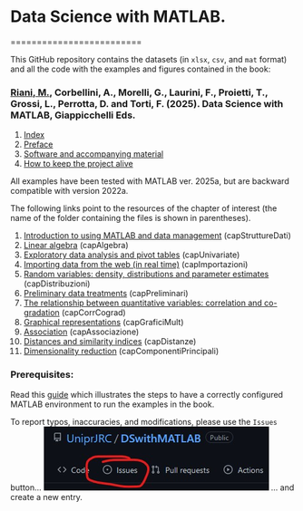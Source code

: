 # Data Science with MATLAB.

\=========================

This GitHub repository contains the datasets (in `xlsx`, `csv`, and `mat` format) and all the code with the examples and figures contained in the book:

### [Riani, M.](http://www.riani.it), Corbellini, A., Morelli, G., Laurini, F., Proietti, T., Grossi, L., Perrotta, D. and Torti, F. (2025). Data Science with MATLAB, Giappicchelli Eds.

1.  [Index](https://github.com/UniprJRC/DSwithMATLAB/tree/main/matlabfiles/risorse/indice.pdf)
2.  [Preface](https://github.com/UniprJRC/DSwithMATLAB/tree/main/matlabfiles/risorse/prefazione.pdf)
3.  [Software and accompanying material](https://github.com/UniprJRC/DSwithMATLAB/tree/main/matlabfiles/risorse/Software_materiale_corredo.pdf)
4.  [How to keep the project alive](https://github.com/UniprJRC/DSwithMATLAB/tree/main/matlabfiles/risorse/progetto_vivo.pdf)

All examples have been tested with MATLAB ver. 2025a, but are backward compatible with version 2022a.

The following links point to the resources of the chapter of interest (the name of the folder containing the files is shown in parentheses).

1.  [Introduction to using MATLAB and data management](https://github.com/UniprJRC/DSwithMATLAB/tree/main/matlabfiles/capStruttureDati) (capStruttureDati)
2.  [Linear algebra](https://github.com/UniprJRC/DSwithMATLAB/tree/main/matlabfiles/capAlgebraBase) (capAlgebra)
3.  [Exploratory data analysis and pivot tables](https://github.com/UniprJRC/DSwithMATLAB/tree/main/matlabfiles/capImportazioni) (capUnivariate)
4.  [Importing data from the web (in real time)](https://github.com/UniprJRC/DSwithMATLAB/tree/main/matlabfiles/capUnivariate) (capImportazioni)
5.  [Random variables: density, distributions and parameter estimates](https://github.com/UniprJRC/DSwithMATLAB/tree/main/matlabfiles/capDistribuzioni) (capDistribuzioni)
6.  [Preliminary data treatments](https://github.com/UniprJRC/DSwithMATLAB/tree/main/matlabfiles/capPreliminari) (capPreliminari)
7.  [The relationship between quantitative variables: correlation and co-gradation](https://github.com/UniprJRC/DSwithMATLAB/tree/main/matlabfiles/capCorrCograd) (capCorrCograd)
8.  [Graphical representations](https://github.com/UniprJRC/DSwithMATLAB/tree/main/matlabfiles/capGraficiMult) (capGraficiMult)
9.  [Association](https://github.com/UniprJRC/DSwithMATLAB/tree/main/matlabfiles/capAssociazione) (capAssociazione)
10. [Distances and similarity indices](https://github.com/UniprJRC/DSwithMATLAB/tree/main/matlabfiles/capDistanze) (capDistanze)
11. [Dimensionality reduction](https://github.com/UniprJRC/DSwithMATLAB/tree/main/matlabfiles/capComponentiPrincipali) (capComponentiPrincipali)


### Prerequisites:

Read this [guide](https://github.com/UniprJRC/DSwithMATLAB/tree/main/matlabfiles/risorse/Software_materiale_corredo.pdf) which illustrates the steps to have a correctly configured MATLAB environment to run the examples in the book.

To report typos, inaccuracies, and modifications, please use the `Issues` button...
![Issues](https://github.com/UniprJRC/DSwithMATLAB/blob/main/issues.jpg?raw=true)
... and create a new entry.
